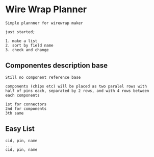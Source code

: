# Wire Wrap Planner

    Simple plannner for wirewrap maker

    just started;

    1. make a list
    2. sort by field name
    3. check and change

## Componentes description base

    Still no component reference base

    components (chips etc) will be placed as two paralel rows with 
    half of pins each, separated by 2 rows, and with 4 rows between
    each components 

    1st for connectors
    2nd for components
    3th same

## Easy List

    cid, pin, name
    ...
    cid, pin, name

## 
